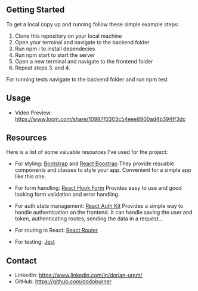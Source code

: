 <!-- GETTING STARTED -->

## Getting Started

To get a local copy up and running follow these simple example steps:

1. Clone this repository on your local machine
2. Open your terminal and navigate to the backend folder
3. Run npm i to install dependecies
4. Run npm start to start the server
5. Open a new terminal and navigate to the frontend folder
6. Repeat steps 3. and 4.

For running tests navigate to the backend folder and run npm test
<!-- USAGE EXAMPLES -->

## Usage

- Video Preview: https://www.loom.com/share/10987f0303c54eee8900ad4b394ff3dc

## Resources

Here is a list of some valuable resources I've used for the project:

- For styling: [Bootstrap](https://getbootstrap.com/) and [React Boostrap](https://react-bootstrap.github.io/)
  They provide resuable components and classes to style your app. Convenient for a simple app like this one.
  <br>

- For form handling: [React Hook Form](https://react-hook-form.com/)
  Provides easy to use and good looking form validation and error handling.
  <br>

- For auth state management: [React Auth Kit](https://authkit.arkadip.dev/)
  Provides a simple way to handle authentication on the frontend. It can handle saving the user and token, authenticating routes, sending the data in a request...
  <br>

- For routing in React: [React Router](https://reactrouter.com/en/main)
  <br>
- For testing: [Jest](https://jestjs.io/)

<!-- CONTACT -->

## Contact

* LinkedIn: https://www.linkedin.com/in/dorian-urem/
* GitHub: https://github.com/dodoburner

